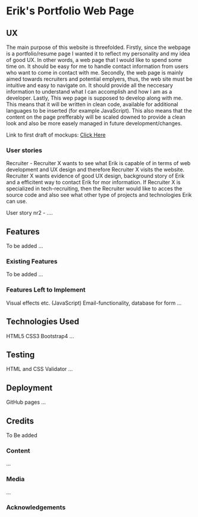 # Erik's Portfolio Web Page

## UX

The main purpose of this website is threefolded. Firstly, since the webpage is a portfolio/resume page I wanted it to reflect my personality and my idea of good UX. In other words, a web page that I would like to spend some time on. 
It should be easy for me to handle contact information from users who want to come in contact with me. 
Secondly, the web page is mainly aimed towards recruiters and potential emplyers, thus, the web site must be intuitive and easy to navigate on. It should provide all the neccesary information to understand what I can accomplish and how I am as a developer. 
Lastly, This wep page is supposed to develop along with me. This means that it will be written in clean code, available for additional languages to be inserted (for example JavaScript). This also means that the content on the page prefferably will be scaled downed to provide a clean look and also be more easely managed in future development/changes. 

Link to first draft of mockups: [Click Here](Mockups/my_web_page.pdf)

### User stories

Recruiter - Recruiter X wants to see what Erik is capable of in terms of web development and UX design and therefore Recruiter X visits the website. Recruiter X wants evidence of good UX design, background story of Erik and a efficitent way to contact Erik for mor information. 
If Recruiter X is specialized in tech-recruiting, then the Recruiter would like to acces the source code and also see what other type of projects and technologies Erik can use. 

User story nr2 - ....

## Features

To be added 
...

### Existing Features

To be added
...

### Features Left to Implement

Visual effects etc. (JavaScript)
Email-functionality, database for form 
...

## Technologies Used

HTML5 
CSS3
Bootstrap4
...

## Testing 

HTML and CSS Validator
...

## Deployment

GitHub pages
...

## Credits

To Be added

### Content
...
### Media
...
### Acknowledgements 